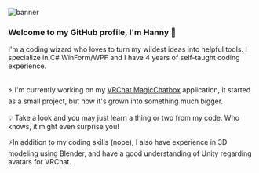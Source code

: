 ![banner](https://user-images.githubusercontent.com/114599052/214605234-24aa8985-2b2d-404b-b640-193570f1d876.png)

### Welcome to my GitHub profile, I'm Hanny 👋
I'm a coding wizard who loves to turn my wildest ideas into helpful tools. I specialize in C# WinForm/WPF and I have 4 years of self-taught coding experience.
<br><br>

⚡ I'm currently working on my [VRChat MagicChatbox](https://github.com/BoiHanny/vrcosc-magicchatbox/releases/tag/v0.3.2) application, it started as a small project, but now it's grown into something much bigger.
<br><br>💡 Take a look and you may just learn a thing or two from my code. Who knows, it might even surprise you!<br>

⚡In addition to my coding skills (nope), I also have experience in 3D modeling using Blender, and have a good understanding of Unity regarding avatars for VRChat.
